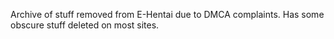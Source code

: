 Archive of stuff removed from E-Hentai due to DMCA complaints. Has some obscure stuff deleted on most sites.